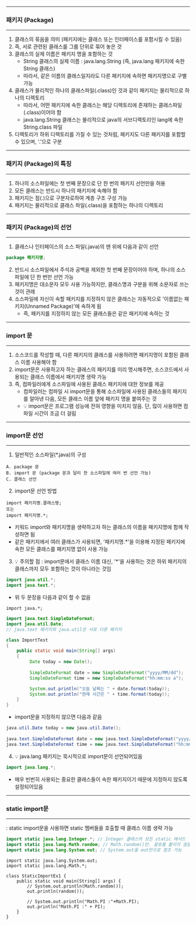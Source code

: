 -----
### 패키지 (Package)
-----
1. 클래스의 묶음을 의미 (패키지에는 클래스 또는 인터페이스를 포함시킬 수 있음)
2. 즉, 서로 관련된 클래스를 그룹 단위로 묶어 놓은 것
3. 클래스의 실제 이름은 패키지 명을 포함하는 것
   - String 클래스의 실제 이름 : java.lang.String (즉, java.lang 패키지에 속한 String 클래스)
   - 따라서, 같은 이름의 클래스일지라도 다른 패키지에 속하면 패키지명으로 구별 가능
4. 클래스가 물리적인 하나의 클래스파일(.class)인 것과 같이 패키지는 물리적으로 하나의 디렉토리
   - 따라서, 어떤 패키지에 속한 클래스는 해당 디렉토리에 존재하는 클래스파일(.class)이어야 함
   - java.lang.String 클래스는 물리적으로 java의 서브디렉토리인 lang에 속한 String.class 파일
5. 디렉토리가 하위 디렉토리를 가질 수 있는 것처럼, 패키지도 다른 패키지를 포함할 수 있으며, '.'으로 구분

-----
### 패키지 (Package)의 특징
-----
1. 하나의 소스파일에는 첫 번째 문장으로 단 한 번의 패키지 선언만을 허용
2. 모든 클래스는 반드시 하나의 패키지에 속해야 함
3. 패키지는 점(.)으로 구분자로하여 계층 구조 구성 가능
4. 패키지는 물리적으로 클래스 파일(.class)을 포함하는 하나의 디렉토리

-----
### 패키지 (Package)의 선언
-----
1. 클래스나 인터페이스의 소스 파일(.java)의 맨 위에 다음과 같이 선언
```java
package 패키지명;
```

2. 반드시 소스파일에서 주석과 공백을 제외한 첫 번째 문장이어야 하며, 하나의 소스파일에 단 한 번만 선언 가능
3. 패키지명은 대소문자 모두 사용 가능하지만, 클래스명과 구분을 위해 소문자로 쓰는 것이 관례
4. 소스파일에 자신이 속할 패키지를 지정하지 않은 클래스는 자동적으로 '이름없는 패키지(Unnamed Package)'에 속하게 됨
   - 즉, 패키지를 지정하지 않는 모든 클래스들은 같은 패키지에 속하는 것

-----
### import 문
-----
1. 소스코드를 작성할 때, 다른 패키지의 클래스를 사용하려면 패키지명이 포함된 클래스 이름 사용해야 함
2. import문은 사용하고자 하는 클래스의 패키지를 미리 명시해주면, 소스코드에서 사용되는 클래스 이름에서 패키지명 생략 가능
3. 즉, 컴파일러에게 소스파일에 사용된 클래스 패키지에 대한 정보를 제공
   - 컴파일러는 컴파일 시 import문을 통해 소스파일에 사용된 클래스들의 패키지를 알아낸 다음, 모든 클래스 이름 앞에 패키지 명을 붙여주는 것
   - 💡 import문은 프로그램 성능에 전혀 영향을 미치지 않음. 단, 많이 사용하면 컴파일 시간이 조금 더 걸림

-----
### import문 선언
-----
1. 일반적인 소스파일(*.java)의 구성
```
A. package 문
B. import 문 (package 문과 달리 한 소스파일에 여러 번 선언 가능)
C. 클래스 선언
```

2. import문 선언 방법
```
import 패키지명.클래스명;
또는
import 패키지명.*;
```
  - 키워드 import와 패키지명을 생략하고자 하는 클래스의 이름을 패키지명에 함께 작성하면 됨
  - 같은 패키지에서 여러 클래스가 사용되면, '패키지명.*'을 이용해 지정된 패키지에 속한 모든 클래스를 패키지명 없이 사용 가능

3. 💡 주의할 점 : import문에서 클래스 이름 대신, '*'을 사용하는 것은 하위 패키지의 클래스까지 모두 포함하는 것이 아니라는 것임
```java
import java.util.*;
import java.text.*;
```
  - 위 두 문장을 다음과 같이 할 수 없음
```
import java.*;
```

```java
import java.text.SimpleDateFormat;
import java.util.Date;
// java.text 패키지와 java.util은 서로 다른 패키지

class ImportTest 
{
	public static void main(String[] args) 
	{
		 Date today = new Date();
		 
		 SimpleDateFormat date = new SimpleDateFormat("yyyy/MM/dd");
		 SimpleDateFormat time = new SimpleDateFormat("hh:mm:ss a");

		 System.out.println("오늘 날짜는 " + date.format(today));
		 System.out.println("현재 시간은 " + time.format(today));
	}
}
```
  - import문을 지정하지 않으면 다음과 같음
```java
java.util.Date today = new java.util.Date();
 
java.text.SimpleDateFormat date = new java.text.SimpleDateFormat("yyyy/MM/dd");
java.text.SimpleDateFormat time = new java.text.SimpleDateFormat("hh:mm:ss a");
```

4. 💡 java.lang 패키지는 묵시적으로 import문이 선언되어있음
```java
import java.lang.*;
```
  - 매우 빈번히 사용되는 중요한 클래스들이 속한 패키지이기 때문에 지정하지 않도록 설정되어있음

-----
### static import문
-----
: static import문을 사용하면 static 멤버들을 호출할 때 클래스 이름 생략 가능
```java
import static java.lang.Integer.*; // Integer 클래스의 모든 static 메서드
import static java.lang.Math.random; // Math.random()만. 괄호를 붙이지 않음
import static java.lang.System.out; // System.out을 out만으로 참조 가능
```
```
import static java.lang.System.out;
import static java.lang.Math.*;

class StaticImportEx1 {
	public static void main(String[] args) {	
		// System.out.println(Math.random());
		out.println(random());

		// System.out.println("Math.PI :"+Math.PI);
		out.println("Math.PI :" + PI);
	}
}
```
